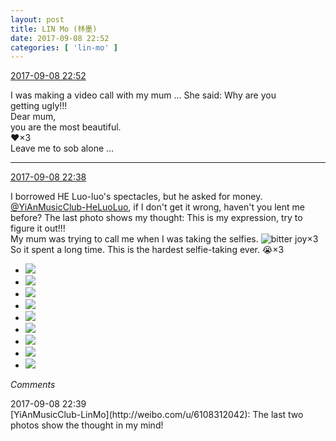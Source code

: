```yaml
---
layout: post
title: LIN Mo (林墨)
date: 2017-09-08 22:52
categories: [ 'lin-mo' ]
---
```


<div class="weibo-info">
  <a href="http://weibo.com/6108312042/FkUyriOyW">2017-09-08 22:52</a>
</div>

I was making a video call with my mum … She said: Why are you  
getting ugly!!!  
Dear mum,  
you are the most beautiful.  
:heart:×3  
Leave me to sob alone …

<!-- more -->

---

<div class="weibo-info">
  <a href="http://weibo.com/6108312042/FkUt33d3D">2017-09-08 22:38</a>
</div>

I borrowed HE Luo-luo's spectacles, but he asked for money. [@YiAnMusicClub-HeLuoLuo](http://weibo.com/u/6117570574), if I don't get it wrong, haven't you lent me before? The last photo shows my thought: This is my expression, try to figure it out!!!  
My mum was trying to call me when I was taking the selfies. ![bitter joy](http://img.t.sinajs.cn/t4/appstyle/expression/ext/normal/2c/moren_yunbei_org.png)×3 So it spent a long time. This is the hardest selfie-taking ever. :sob:×3

<ul class="weibo-pic-list-3">
  <li class="weibo-pic">
    <a href="http://wx4.sinaimg.cn/mw690/006FnQZYgy1fjcj3hloxuj31ho1zk4qq.jpg"><img src="http://wx4.sinaimg.cn/thumb150/006FnQZYgy1fjcj3hloxuj31ho1zk4qq.jpg" /></a>
  </li>
  <li class="weibo-pic">
    <a href="http://wx1.sinaimg.cn/mw690/006FnQZYgy1fjcj3cw421j31ho1zk7wi.jpg"><img src="http://wx1.sinaimg.cn/thumb150/006FnQZYgy1fjcj3cw421j31ho1zk7wi.jpg" /></a>
  </li>
  <li class="weibo-pic">
    <a href="http://wx2.sinaimg.cn/mw690/006FnQZYgy1fjcj3m7q30j31ho1zk4qq.jpg"><img src="http://wx2.sinaimg.cn/thumb150/006FnQZYgy1fjcj3m7q30j31ho1zk4qq.jpg" /></a>
  </li>
  <li class="weibo-pic">
    <a href="http://wx4.sinaimg.cn/mw690/006FnQZYgy1fjcj3qvm4ij31ho1zk7wi.jpg"><img src="http://wx4.sinaimg.cn/thumb150/006FnQZYgy1fjcj3qvm4ij31ho1zk7wi.jpg" /></a>
  </li>
  <li class="weibo-pic">
    <a href="http://wx1.sinaimg.cn/mw690/006FnQZYgy1fjcj3v5xkqj31ho1zkb2a.jpg"><img src="http://wx1.sinaimg.cn/thumb150/006FnQZYgy1fjcj3v5xkqj31ho1zkb2a.jpg" /></a>
  </li>
  <li class="weibo-pic">
    <a href="http://wx1.sinaimg.cn/mw690/006FnQZYgy1fjcj3z1f2wj31ho1zk1ky.jpg"><img src="http://wx1.sinaimg.cn/thumb150/006FnQZYgy1fjcj3z1f2wj31ho1zk1ky.jpg" /></a>
  </li>
  <li class="weibo-pic">
    <a href="http://wx2.sinaimg.cn/mw690/006FnQZYgy1fjcj42y7o6j31zk1hob2a.jpg"><img src="http://wx2.sinaimg.cn/thumb150/006FnQZYgy1fjcj42y7o6j31zk1hob2a.jpg" /></a>
  </li>
  <li class="weibo-pic">
    <a href="http://wx1.sinaimg.cn/mw690/006FnQZYgy1fjcj4725p5j31ho1zk1ky.jpg"><img src="http://wx1.sinaimg.cn/thumb150/006FnQZYgy1fjcj4725p5j31ho1zk1ky.jpg" /></a>
  </li>
  <li class="weibo-pic">
    <a href="http://wx2.sinaimg.cn/mw690/006FnQZYgy1fjcj4b270kj31ho1zk7wi.jpg"><img src="http://wx2.sinaimg.cn/thumb150/006FnQZYgy1fjcj4b270kj31ho1zk7wi.jpg" /></a>
  </li>
</ul>

*Comments*

<div class="weibo-info">2017-09-08 22:39</div>
[YiAnMusicClub-LinMo](http://weibo.com/u/6108312042): The last two photos show the thought in my mind!

